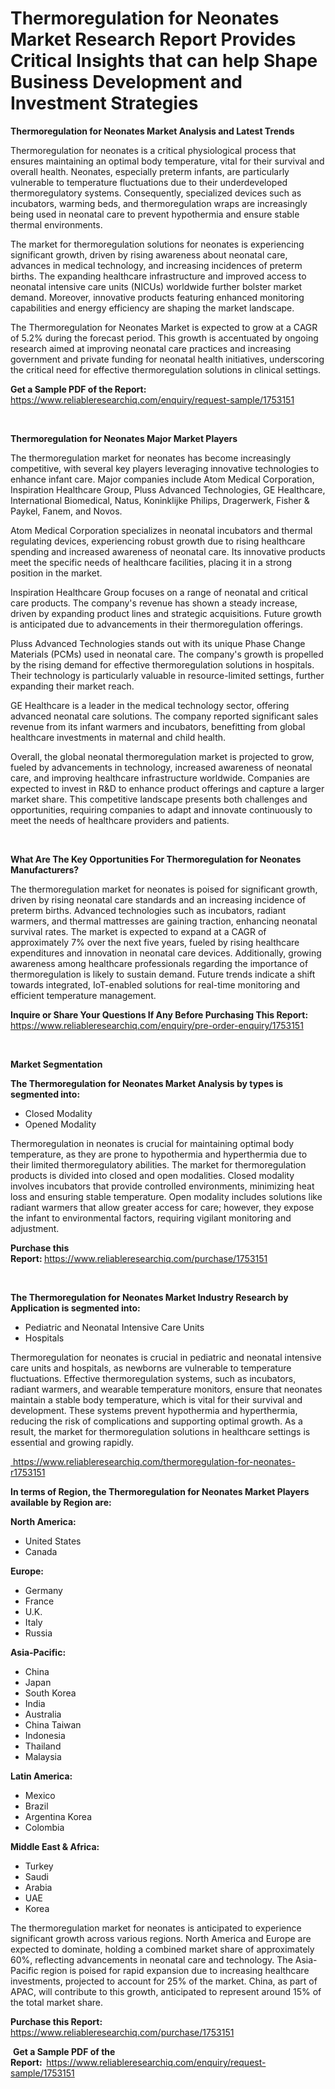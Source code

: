 <p><h1>Thermoregulation for Neonates Market Research Report Provides Critical Insights that can help Shape Business Development and Investment Strategies</h1></p><p><strong>Thermoregulation for Neonates Market Analysis and Latest Trends</strong></p>
<p><p>Thermoregulation for neonates is a critical physiological process that ensures maintaining an optimal body temperature, vital for their survival and overall health. Neonates, especially preterm infants, are particularly vulnerable to temperature fluctuations due to their underdeveloped thermoregulatory systems. Consequently, specialized devices such as incubators, warming beds, and thermoregulation wraps are increasingly being used in neonatal care to prevent hypothermia and ensure stable thermal environments.</p><p>The market for thermoregulation solutions for neonates is experiencing significant growth, driven by rising awareness about neonatal care, advances in medical technology, and increasing incidences of preterm births. The expanding healthcare infrastructure and improved access to neonatal intensive care units (NICUs) worldwide further bolster market demand. Moreover, innovative products featuring enhanced monitoring capabilities and energy efficiency are shaping the market landscape.</p><p>The Thermoregulation for Neonates Market is expected to grow at a CAGR of 5.2% during the forecast period. This growth is accentuated by ongoing research aimed at improving neonatal care practices and increasing government and private funding for neonatal health initiatives, underscoring the critical need for effective thermoregulation solutions in clinical settings.</p></p>
<p><strong>Get a Sample PDF of the Report:&nbsp;</strong> <a href="https://www.reliableresearchiq.com/enquiry/request-sample/1753151?utm_campaign=3120&utm_medium=2&utm_source=Github&utm_content=ia&utm_term=13042025&utm_id=thermoregulation-for-neonates">https://www.reliableresearchiq.com/enquiry/request-sample/1753151</a></p>
<p>&nbsp;</p>
<p><strong>Thermoregulation for Neonates Major Market Players</strong></p>
<p><p>The thermoregulation market for neonates has become increasingly competitive, with several key players leveraging innovative technologies to enhance infant care. Major companies include Atom Medical Corporation, Inspiration Healthcare Group, Pluss Advanced Technologies, GE Healthcare, International Biomedical, Natus, Koninklijke Philips, Dragerwerk, Fisher & Paykel, Fanem, and Novos.</p><p>Atom Medical Corporation specializes in neonatal incubators and thermal regulating devices, experiencing robust growth due to rising healthcare spending and increased awareness of neonatal care. Its innovative products meet the specific needs of healthcare facilities, placing it in a strong position in the market.</p><p>Inspiration Healthcare Group focuses on a range of neonatal and critical care products. The company's revenue has shown a steady increase, driven by expanding product lines and strategic acquisitions. Future growth is anticipated due to advancements in their thermoregulation offerings.</p><p>Pluss Advanced Technologies stands out with its unique Phase Change Materials (PCMs) used in neonatal care. The company's growth is propelled by the rising demand for effective thermoregulation solutions in hospitals. Their technology is particularly valuable in resource-limited settings, further expanding their market reach.</p><p>GE Healthcare is a leader in the medical technology sector, offering advanced neonatal care solutions. The company reported significant sales revenue from its infant warmers and incubators, benefitting from global healthcare investments in maternal and child health.</p><p>Overall, the global neonatal thermoregulation market is projected to grow, fueled by advancements in technology, increased awareness of neonatal care, and improving healthcare infrastructure worldwide. Companies are expected to invest in R&D to enhance product offerings and capture a larger market share. This competitive landscape presents both challenges and opportunities, requiring companies to adapt and innovate continuously to meet the needs of healthcare providers and patients.</p></p>
<p>&nbsp;</p>
<p><strong>What Are The Key Opportunities For Thermoregulation for Neonates Manufacturers?</strong></p>
<p><p>The thermoregulation market for neonates is poised for significant growth, driven by rising neonatal care standards and an increasing incidence of preterm births. Advanced technologies such as incubators, radiant warmers, and thermal mattresses are gaining traction, enhancing neonatal survival rates. The market is expected to expand at a CAGR of approximately 7% over the next five years, fueled by rising healthcare expenditures and innovation in neonatal care devices. Additionally, growing awareness among healthcare professionals regarding the importance of thermoregulation is likely to sustain demand. Future trends indicate a shift towards integrated, IoT-enabled solutions for real-time monitoring and efficient temperature management.</p></p>
<p><strong>Inquire or Share Your Questions If Any Before Purchasing This Report:</strong> <a href="https://www.reliableresearchiq.com/enquiry/pre-order-enquiry/1753151?utm_campaign=3120&utm_medium=2&utm_source=Github&utm_content=ia&utm_term=13042025&utm_id=thermoregulation-for-neonates">https://www.reliableresearchiq.com/enquiry/pre-order-enquiry/1753151</a></p>
<p>&nbsp;</p>
<p><strong>Market Segmentation</strong></p>
<p><strong>The Thermoregulation for Neonates Market Analysis by types is segmented into:</strong></p>
<p><ul><li>Closed Modality</li><li>Opened Modality</li></ul></p>
<p><p>Thermoregulation in neonates is crucial for maintaining optimal body temperature, as they are prone to hypothermia and hyperthermia due to their limited thermoregulatory abilities. The market for thermoregulation products is divided into closed and open modalities. Closed modality involves incubators that provide controlled environments, minimizing heat loss and ensuring stable temperature. Open modality includes solutions like radiant warmers that allow greater access for care; however, they expose the infant to environmental factors, requiring vigilant monitoring and adjustment.</p></p>
<p><strong>Purchase this Report:&nbsp;</strong><a href="https://www.reliableresearchiq.com/purchase/1753151?utm_campaign=3120&utm_medium=2&utm_source=Github&utm_content=ia&utm_term=13042025&utm_id=thermoregulation-for-neonates">https://www.reliableresearchiq.com/purchase/1753151</a></p>
<p>&nbsp;</p>
<p><strong>The Thermoregulation for Neonates Market Industry Research by Application is segmented into:</strong></p>
<p><ul><li>Pediatric and Neonatal Intensive Care Units</li><li>Hospitals</li></ul></p>
<p><p>Thermoregulation for neonates is crucial in pediatric and neonatal intensive care units and hospitals, as newborns are vulnerable to temperature fluctuations. Effective thermoregulation systems, such as incubators, radiant warmers, and wearable temperature monitors, ensure that neonates maintain a stable body temperature, which is vital for their survival and development. These systems prevent hypothermia and hyperthermia, reducing the risk of complications and supporting optimal growth. As a result, the market for thermoregulation solutions in healthcare settings is essential and growing rapidly.</p></p>
<p><a href="https://www.reliableresearchiq.com/thermoregulation-for-neonates-r1753151?utm_campaign=3120&utm_medium=2&utm_source=Github&utm_content=ia&utm_term=13042025&utm_id=thermoregulation-for-neonates">&nbsp;https://www.reliableresearchiq.com/thermoregulation-for-neonates-r1753151</a></p>
<p><strong>In terms of Region, the Thermoregulation for Neonates Market Players available by Region are:</strong></p>
<p>
    <p> <strong> North America: </strong>
        <ul>
            <li>United States</li>
            <li>Canada</li>
        </ul>
        </p> 
    <p> <strong> Europe: </strong>
        <ul>
            <li>Germany</li>
            <li>France</li>
            <li>U.K.</li>
            <li>Italy</li>
            <li>Russia</li>
        </ul>
        </p> 
    <p> <strong> Asia-Pacific: </strong>
        <ul>
            <li>China</li>
            <li>Japan</li>
            <li>South Korea</li>
            <li>India</li>
            <li>Australia</li>
            <li>China Taiwan</li>
            <li>Indonesia</li>
            <li>Thailand</li>
            <li>Malaysia</li>
        </ul>
        </p> 
    <p> <strong> Latin America: </strong>
        <ul>
            <li>Mexico</li>
            <li>Brazil</li>
            <li>Argentina Korea</li>
            <li>Colombia</li>
        </ul>
        </p> 
    <p> <strong> Middle East & Africa: </strong>
        <ul>
            <li>Turkey</li>
            <li>Saudi</li>
            <li>Arabia</li>
            <li>UAE</li>
            <li>Korea</li>
        </ul>
    </p>
    </p>
<p><p>The thermoregulation market for neonates is anticipated to experience significant growth across various regions. North America and Europe are expected to dominate, holding a combined market share of approximately 60%, reflecting advancements in neonatal care and technology. The Asia-Pacific region is poised for rapid expansion due to increasing healthcare investments, projected to account for 25% of the market. China, as part of APAC, will contribute to this growth, anticipated to represent around 15% of the total market share.</p></p>
<p><strong>Purchase this Report: </strong><a href="https://www.reliableresearchiq.com/purchase/1753151?utm_campaign=3120&utm_medium=2&utm_source=Github&utm_content=ia&utm_term=13042025&utm_id=thermoregulation-for-neonates">https://www.reliableresearchiq.com/purchase/1753151</a></p>
<p>&nbsp;<strong>Get a Sample PDF of the Report:&nbsp;&nbsp;</strong><a href="https://www.reliableresearchiq.com/enquiry/request-sample/1753151?utm_campaign=3120&utm_medium=2&utm_source=Github&utm_content=ia&utm_term=13042025&utm_id=thermoregulation-for-neonates">https://www.reliableresearchiq.com/enquiry/request-sample/1753151</a></p>
<p><strong></strong></p>
<p><p></p><p></p><p></p></p>